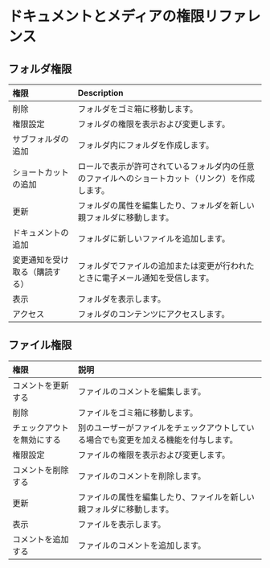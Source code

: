 # ドキュメントとメディアの権限リファレンス

## フォルダ権限

| 権限              | Description                                      |
|:--------------- |:------------------------------------------------ |
| 削除              | フォルダをゴミ箱に移動します。                                  |
| 権限設定            | フォルダの権限を表示および変更します。                              |
| サブフォルダの追加       | フォルダ内にフォルダを作成します。                                |
| ショートカットの追加      | ロールで表示が許可されているフォルダ内の任意のファイルへのショートカット（リンク）を作成します。 |
| 更新              | フォルダの属性を編集したり、フォルダを新しい親フォルダに移動します。               |
| ドキュメントの追加       | フォルダに新しいファイルを追加します。                              |
| 変更通知を受け取る（購読する） | フォルダでファイルの追加または変更が行われたときに電子メール通知を受信します。          |
| 表示              | フォルダを表示します。                                      |
| アクセス            | フォルダのコンテンツにアクセスします。                              |

## ファイル権限

| 権限            | 説明                                         |
|:------------- |:------------------------------------------ |
| コメントを更新する     | ファイルのコメントを編集します。                           |
| 削除            | ファイルをゴミ箱に移動します。                            |
| チェックアウトを無効にする | 別のユーザーがファイルをチェックアウトしている場合でも変更を加える機能を付与します。 |
| 権限設定          | ファイルの権限を表示および変更します。                        |
| コメントを削除する     | ファイルのコメントを削除します。                           |
| 更新            | ファイルの属性を編集したり、ファイルを新しい親フォルダに移動します。         |
| 表示            | ファイルを表示します。                                |
| コメントを追加する     | ファイルのコメントを追加します。                           |
